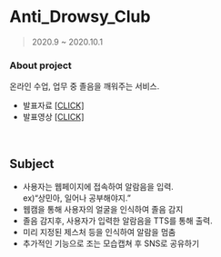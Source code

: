 # Anti_Drowsy_Club
> 2020.9 ~ 2020.10.1 

### About project
<p>
온라인 수업, 업무 중 졸음을 깨워주는 서비스.

* 발표자료 <a href="https://github.com/LeeSangMin96/Anti_Drowsy_Club/blob/master/%EB%AF%B8%EB%8B%88%ED%94%84%EB%A1%9C%EC%A0%9D%ED%8A%B8%20%EB%B3%B4%EA%B3%A0%EC%84%9C%20(1).pdf">[CLICK]</a>
* 발표영상 <a href="https://github.com/LeeSangMin96/Anti_Drowsy_Club/blob/master/KakaoTalk_20200922_165903213.mp4">[CLICK]</a>
<br/>
</p>

## Subject
* 사용자는 웹페이지에 접속하여 알람음을 입력.<br/>
ex)“상민아, 일어나 공부해야지.” 
* 웹캠을 통해 사용자의 얼굴을 인식하여 졸음 감지
* 졸음 감지후, 사용자가 입력한 알람음을 TTS를 통해 출력.
* 미리 지정된 제스처 등을 인식하여 알람을 멈춤
* 추가적인 기능으로 조는 모습캡쳐 후 SNS로 공유하기
